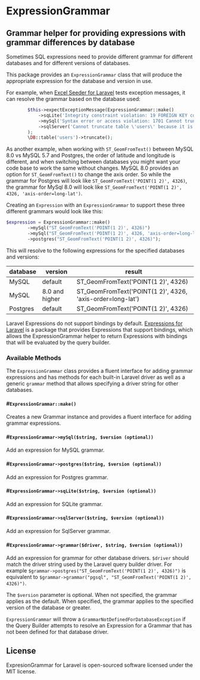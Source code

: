 # ExpressionGrammar
## Grammar helper for providing expressions with grammar differences by database

Sometimes SQL expressions need to provide different grammar for different databases and for different versions of databases.

This package provides an `ExpressionGrammar` class that will produce the appropriate expression for the database and version in use.

For example, when [Excel Seeder for Laravel](https://github.com/bfinlay/laravel-excel-seeder) tests exception messages, it can resolve the grammar based on the database used: 
```php
        $this->expectExceptionMessage(ExpressionGrammar::make()
            ->sqLite('Integrity constraint violation: 19 FOREIGN KEY constraint failed')
            ->mySql('Syntax error or access violation: 1701 Cannot truncate a table referenced in a foreign key constraint')
            ->sqlServer('Cannot truncate table \'users\' because it is being referenced by a FOREIGN KEY constraint.')
        );
        \DB::table('users')->truncate();
```


As another example, when working with `ST_GeomFromText()` between MySQL 8.0 vs MySQL 5.7 and Postgres, the order of latitude and longitude is different,
and when switching between databases you might want your code base to work the same without changes.  MySQL 8.0 provides an option
for `ST_GeomFromText()` to change the axis order. So while the grammar for Postgres will look like `ST_GeomFromText('POINT(1 2)', 4326)`,
the grammar for MySql 8.0 will look like `ST_GeomFromText('POINT(1 2)', 4326, 'axis-order=long-lat')`.

Creating an `Expression` with an `ExpressionGrammar` to support these three different grammars would look like this:
```php
$expression = ExpressionGrammar::make()
        ->mySql("ST_GeomFromText('POINT(1 2)', 4326)")
        ->mySql("ST_GeomFromText('POINT(1 2)', 4326, 'axis-order=long-lat')", "8.0")
        ->postgres("ST_GeomFromText('POINT(1 2)', 4326)");
```
This will resolve to the following expressions for the specified databases and versions:

| database | version | result |
|----------|---------|--------|
| MySQL    | default | ST_GeomFromText('POINT(1 2)', 4326) |
| MySQL    | 8.0 and higher | ST_GeomFromText('POINT(1 2)', 4326, 'axis-order=long-lat') |
| Postgres | default | ST_GeomFromText('POINT(1 2)', 4326) |

Laravel Expressions do not support bindings by default.  [Expressions for Laravel](https://github.com/Angel-Source-Labs/laravel-expressions) is a package that provides Expressions that support bindings, which allows the ExpressionGrammar helper to return Expressions with bindings that will be evaluated by the query builder.

### Available Methods
The `ExpressionGrammar` class provides a fluent interface for adding grammar expressions and has methods for each built-in Laravel driver as well
as a generic `grammar` method that allows specifying a driver string for other databases.

#### #`ExpressionGrammar::make()`
Creates a new Grammar instance and provides a fluent interface for adding grammar expressions.

#### #`ExpressionGrammar->mySql($string, $version (optional))`
Add an expression for MySQL grammar.

#### #`ExpressionGrammar->postgres($string, $version (optional))`
Add an expression for Postgres grammar.

#### #`ExpressionGrammar->sqLite($string, $version (optional))`
Add an expression for SQLite grammar.

#### #`ExpressionGrammar->sqlServer($string, $version (optional))`
Add an expression for SqlServer grammar.

#### #`ExpressionGrammar->grammar($driver, $string, $version (optional))`

Add an expression for grammar for other database drivers.  `$driver` should match the driver string used by the Laravel query builder driver.
For example `$grammar->postgres("ST_GeomFromText('POINT(1 2)', 4326)")` is equivalent to `$grammar->grammar("pgsql", "ST_GeomFromText('POINT(1 2)', 4326)")`.

The `$version` parameter is optional.  When not specified, the grammar applies as the default.  When specified, the grammar applies to the specified version of the database or greater.

`ExpressionGrammar` will throw a `GrammarNotDefinedForDatabaseException` if the Query Builder attempts to resolve an Expression for a Grammar that has not been defined for that database driver.

## License
ExpresionGrammar for Laravel is open-sourced software licensed under the MIT license.
